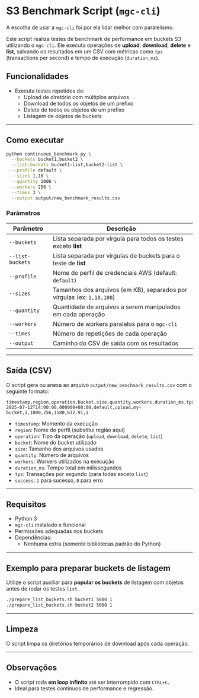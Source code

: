 # S3 Benchmark Script (`mgc-cli`)

A escolha de usar a `mgc-cli` foi por ela lidar melhor com paralelismo.

Este script realiza testes de benchmark de performance em buckets S3 utilizando o `mgc-cli`. Ele executa operações de **upload**, **download**, **delete** e **list**, salvando os resultados em um CSV com métricas como `tps` (transactions per second) e tempo de execução (`duration_ms`).

## Funcionalidades

- Executa testes repetidos de:
  - Upload de diretório com múltiplos arquivos
  - Download de todos os objetos de um prefixo
  - Delete de todos os objetos de um prefixo
  - Listagem de objetos de buckets

---

## Como executar

```bash
python continuous_benchmark.py \
  --buckets bucket1,bucket2 \
  --list-buckets bucket1-list,bucket2-list \
  --profile default \
  --sizes 1,10 \
  --quantity 1000 \
  --workers 256 \
  --times 3 \
  --output output/new_benchmark_results.csv
```

### Parâmetros

| Parâmetro           | Descrição                                                                 |
|---------------------|---------------------------------------------------------------------------|
| `--buckets`         | Lista separada por vírgula para todos os testes exceto **list**                   |
| `--list-buckets`    | Lista separada por vírgulas de buckets para o teste de **list**           |
| `--profile`         | Nome do perfil de credenciais AWS (default: `default`)                    |
| `--sizes`           | Tamanhos dos arquivos (em KB), separados por vírgulas (ex: `1,10,100`)     |
| `--quantity`        | Quantidade de arquivos a serem manipulados em cada operação               |
| `--workers`         | Número de workers paralelos para o `mgc-cli`                               |
| `--times`           | Número de repetições de cada operação                                     |
| `--output`          | Caminho do CSV de saída com os resultados                                 |

---

## Saída (CSV)

O script gera ou anexa ao arquivo `output/new_benchmark_results.csv` com o seguinte formato:

```csv
timestamp,region,operation,bucket,size,quantity,workers,duration_ms,tps,success
2025-07-12T14:00:00.000000+00:00,default,upload,my-bucket,1,1000,256,1580,632.91,1
```

- `timestamp`: Momento da execução
- `region`: Nome do perfil (substitui região aqui)
- `operation`: Tipo da operação (`upload`, `download`, `delete`, `list`)
- `bucket`: Nome do bucket utilizado
- `size`: Tamanho dos arquivos usados
- `quantity`: Número de arquivos
- `workers`: Workers utilizados na execução
- `duration_ms`: Tempo total em milissegundos
- `tps`: Transações por segundo (para todas exceto `list`)
- `success`: `1` para sucesso, `0` para erro

---

## Requisitos

- Python 3
- `mgc-cli` instalado e funcional
- Permissões adequadas nos buckets
- Dependências:
  - Nenhuma extra (somente bibliotecas padrão do Python)

---

## Exemplo para preparar buckets de listagem

Utilize o script auxiliar para **popular os buckets** de listagem com objetos antes de rodar os testes `list`.

```bash
./prepare_list_buckets.sh bucket1 5000 1
./prepare_list_buckets.sh bucket2 5000 1
```

---

## Limpeza

O script limpa os diretórios temporários de download após cada operação.

---

## Observações

- O script roda **em loop infinito** até ser interrompido com `CTRL+C`.
- Ideal para testes contínuos de performance e regressão.
